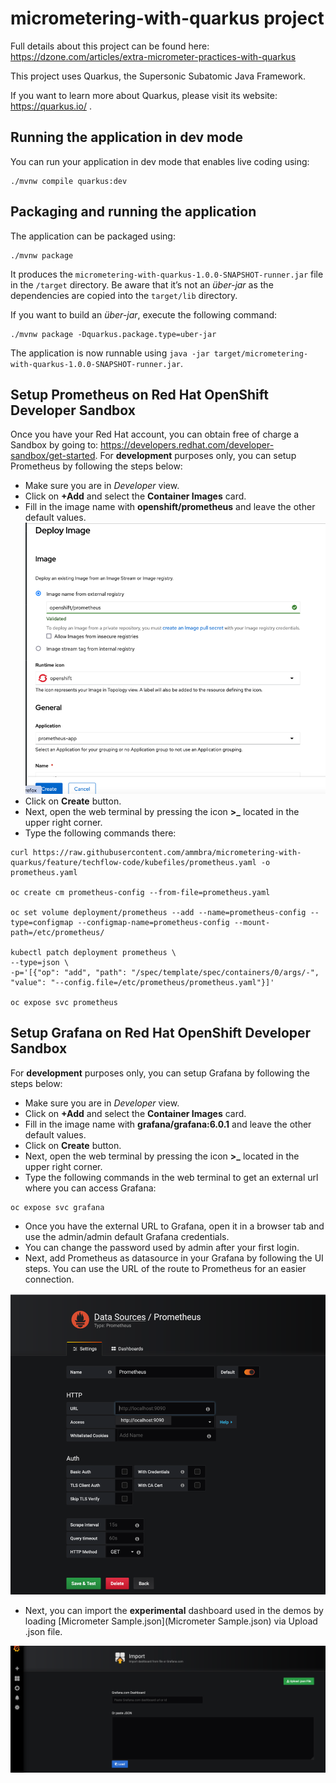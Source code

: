 # micrometering-with-quarkus project

Full details about this project can be found here: https://dzone.com/articles/extra-micrometer-practices-with-quarkus

This project uses Quarkus, the Supersonic Subatomic Java Framework.

If you want to learn more about Quarkus, please visit its website: https://quarkus.io/ .

## Running the application in dev mode

You can run your application in dev mode that enables live coding using:
```shell script
./mvnw compile quarkus:dev
```

## Packaging and running the application

The application can be packaged using:
```shell script
./mvnw package
```
It produces the `micrometering-with-quarkus-1.0.0-SNAPSHOT-runner.jar` file in the `/target` directory.
Be aware that it’s not an _über-jar_ as the dependencies are copied into the `target/lib` directory.

If you want to build an _über-jar_, execute the following command:
```shell script
./mvnw package -Dquarkus.package.type=uber-jar
```

The application is now runnable using `java -jar target/micrometering-with-quarkus-1.0.0-SNAPSHOT-runner.jar`.

## Setup Prometheus on Red Hat OpenShift Developer Sandbox 

Once you have your Red Hat account, you can obtain free of charge a Sandbox by going to: https://developers.redhat.com/developer-sandbox/get-started.
For **development** purposes only, you can setup Prometheus by following the steps below:

* Make sure you are in *Developer* view.
* Click on **+Add** and select the **Container Images** card.
* Fill in the image name with **openshift/prometheus** and leave the other default values.
![img.png](prometheus.png)
* Click on **Create** button.
* Next, open the web terminal by pressing the icon **>_** located in the upper right corner.
* Type the following commands there:

```shell script
curl https://raw.githubusercontent.com/ammbra/micrometering-with-quarkus/feature/techflow-code/kubefiles/prometheus.yaml -o prometheus.yaml

oc create cm prometheus-config --from-file=prometheus.yaml

oc set volume deployment/prometheus --add --name=prometheus-config --type=configmap --configmap-name=prometheus-config --mount-path=/etc/prometheus/

kubectl patch deployment prometheus \
--type=json \
-p='[{"op": "add", "path": "/spec/template/spec/containers/0/args/-", "value": "--config.file=/etc/prometheus/prometheus.yaml"}]'

oc expose svc prometheus
```

## Setup Grafana on Red Hat OpenShift Developer Sandbox 

For **development** purposes only, you can setup Grafana by following the steps below:

* Make sure you are in *Developer* view.
* Click on **+Add** and select the **Container Images** card.
* Fill in the image name with **grafana/grafana:6.0.1** and leave the other default values.
* Click on **Create** button.
* Next, open the web terminal by pressing the icon **>_** located in the upper right corner.
* Type the following commands in the web terminal to get an external url where you can access Grafana:

```shell script
oc expose svc grafana
```
* Once you have the external URL to Grafana, open it in a browser tab and use the admin/admin default Grafana credentials.
* You can change the password used by admin after your first login.
* Next, add Prometheus as datasource in your Grafana by following the UI steps.
You can use the URL of the route to Prometheus for an easier connection.

![img.png](grafana-ds.png)
* Next, you can import the **experimental** dashboard used in the demos by loading [Micrometer Sample.json](Micrometer Sample.json) via Upload .json file.

![img.png](grafana-dashboard.png)
